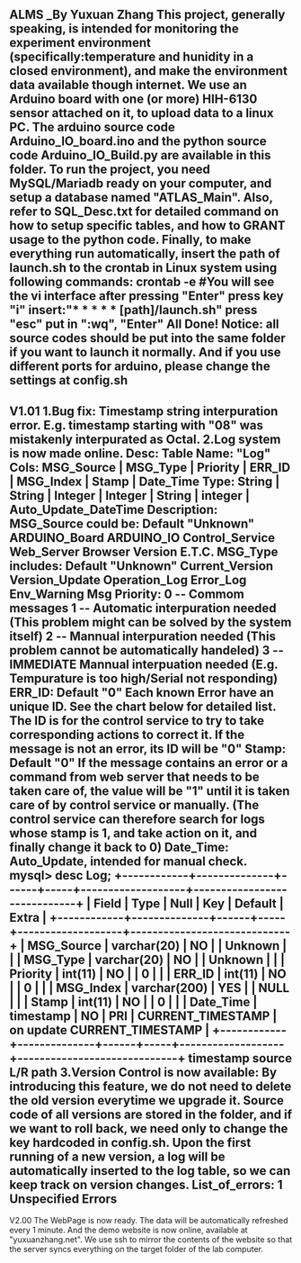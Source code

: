 ALMS _By Yuxuan Zhang
This project, generally speaking, is intended for monitoring the experiment environment (specifically:temperature and hunidity in a closed environment), and make the environment data available though internet.
We use an Arduino board with one (or more) HIH-6130 sensor attached on it, to upload data to a linux PC. The arduino source code Arduino_IO_board.ino and the python source code Arduino_IO_Build.py are available in this folder.
To run the project, you need MySQL/Mariadb ready on your computer, and setup a database named "ATLAS_Main". Also, refer to SQL_Desc.txt for detailed command on how to setup specific tables, and how to GRANT usage to the python code.
Finally, to make everything run automatically, insert the path of launch.sh to the crontab in Linux system using following commands:
crontab -e #You will see the vi interface after pressing "Enter"
press key "i"
insert:"* * * * * [path]/launch.sh"
press "esc"
put in ":wq", "Enter"
All Done!
Notice: all source codes should be put into the same folder if you want to launch it normally. And if you use different ports for arduino, please change the settings at config.sh
------------------------------------
V1.01
1.Bug fix: Timestamp string interpuration error. E.g. timestamp starting with "08" was mistakenly interpurated as Octal.
2.Log system is now made online.
	Desc:
	Table Name: "Log"
	Cols: MSG_Source | MSG_Type | Priority | ERR_ID  | MSG_Index | Stamp   | Date_Time
	Type: String     | String   | Integer  | Integer | String    | integer | Auto_Update_DateTime
	Description:
		MSG_Source could be:
		    Default "Unknown"
			ARDUINO_Board
			ARDUINO_IO
			Control_Service
			Web_Server Browser
			Version
			E.T.C.
		MSG_Type includes:
			Default "Unknown"
			Current_Version
			Version_Update
			Operation_Log
			Error_Log
			Env_Warning
			Msg
		Priority:
			0 -- Commom messages
			1 -- Automatic interpuration needed (This problem might can be solved by the system itself)
			2 -- Mannual interpuration needed (This problem cannot be automatically handeled)
			3 -- IMMEDIATE Mannual interpuation needed (E.g. Tempurature is too high/Serial not responding)
		ERR_ID:
			Default "0"
		    Each known Error have an unique ID. See the chart below for detailed list. The ID is for the control service to try to take corresponding actions to correct it.
		    If the message is not an error, its ID will be "0"
		Stamp:
			Default "0"
			If the message contains an error or a command from web server that needs to be taken care of, the value will be "1" until it is taken care of by control service or manually. (The control service can therefore search for logs whose stamp is 1, and take action on it, and finally change it back to 0)
		Date_Time:
			Auto_Update, intended for manual check.
mysql> desc Log;
+------------+--------------+------+-----+-------------------+-----------------------------+
| Field      | Type         | Null | Key | Default           | Extra                       |
+------------+--------------+------+-----+-------------------+-----------------------------+
| MSG_Source | varchar(20)  | NO   |     | Unknown           |                             |
| MSG_Type   | varchar(20)  | NO   |     | Unknown           |                             |
| Priority   | int(11)      | NO   |     | 0                 |                             |
| ERR_ID     | int(11)      | NO   |     | 0                 |                             |
| MSG_Index  | varchar(200) | YES  |     | NULL              |                             |
| Stamp      | int(11)      | NO   |     | 0                 |                             |
| Date_Time  | timestamp    | NO   | PRI | CURRENT_TIMESTAMP | on update CURRENT_TIMESTAMP |
+------------+--------------+------+-----+-------------------+-----------------------------+
timestamp
source L/R
path
3.Version Control is now available:
	By introducing this feature, we do not need to delete the old version everytime we upgrade it. Source code of all versions are stored in the folder, and if we want to roll back, we need only to change the key hardcoded in config.sh. Upon the first running of a new version, a log will be automatically inserted to the log table, so we can keep track on version changes.
List_of_errors:
1 Unspecified Errors
------------------------------------
V2.00
The WebPage is now ready. The data will be automatically refreshed every 1 minute. And the demo website is now online, available at "yuxuanzhang.net". We use ssh to mirror the contents of the website so that the server syncs everything on the target folder of the lab computer.